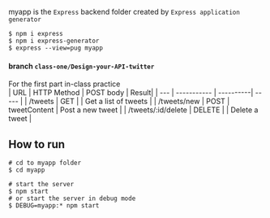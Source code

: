 myapp is the `Express` backend folder created by `Express application generator` 
```
$ npm i express
$ npm i express-generator
$ express --view=pug myapp
```

#### branch `class-one/Design-your-API-twitter`
For the first part in-class practice  
| URL | HTTP Method | POST body | Result| 
| --- | ----------- | ----------| ----- |
| /tweets | GET | | Get a list of tweets |
| /tweets/new | POST | tweetContent | Post a new tweet |
| /tweets/:id/delete | DELETE | | Delete a tweet |

## How to run 
```
# cd to myapp folder
$ cd myapp

# start the server
$ npm start
# or start the server in debug mode
$ DEBUG=myapp:* npm start
```
